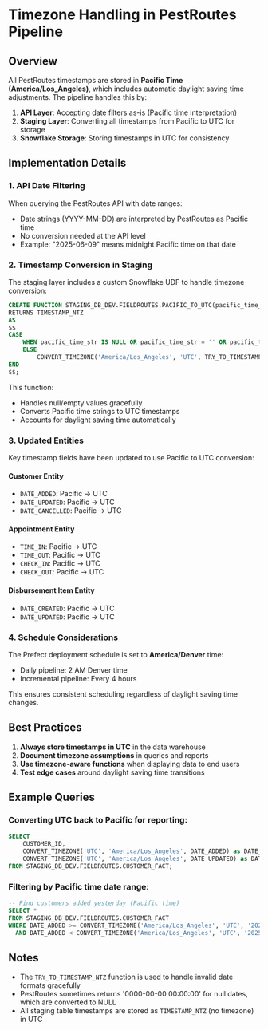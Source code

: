 # Timezone Handling in PestRoutes Pipeline

## Overview

All PestRoutes timestamps are stored in **Pacific Time (America/Los_Angeles)**, which includes automatic daylight saving time adjustments. The pipeline handles this by:

1. **API Layer**: Accepting date filters as-is (Pacific time interpretation)
2. **Staging Layer**: Converting all timestamps from Pacific to UTC for storage
3. **Snowflake Storage**: Storing timestamps in UTC for consistency

## Implementation Details

### 1. API Date Filtering
When querying the PestRoutes API with date ranges:
- Date strings (YYYY-MM-DD) are interpreted by PestRoutes as Pacific time
- No conversion needed at the API level
- Example: "2025-06-09" means midnight Pacific time on that date

### 2. Timestamp Conversion in Staging
The staging layer includes a custom Snowflake UDF to handle timezone conversion:

```sql
CREATE FUNCTION STAGING_DB_DEV.FIELDROUTES.PACIFIC_TO_UTC(pacific_time_str STRING)
RETURNS TIMESTAMP_NTZ
AS
$$
CASE 
    WHEN pacific_time_str IS NULL OR pacific_time_str = '' OR pacific_time_str = '0000-00-00 00:00:00' THEN NULL
    ELSE 
        CONVERT_TIMEZONE('America/Los_Angeles', 'UTC', TRY_TO_TIMESTAMP_NTZ(pacific_time_str))
END
$$;
```

This function:
- Handles null/empty values gracefully
- Converts Pacific time strings to UTC timestamps
- Accounts for daylight saving time automatically

### 3. Updated Entities

Key timestamp fields have been updated to use Pacific to UTC conversion:

#### Customer Entity
- `DATE_ADDED`: Pacific → UTC
- `DATE_UPDATED`: Pacific → UTC  
- `DATE_CANCELLED`: Pacific → UTC

#### Appointment Entity
- `TIME_IN`: Pacific → UTC
- `TIME_OUT`: Pacific → UTC
- `CHECK_IN`: Pacific → UTC
- `CHECK_OUT`: Pacific → UTC

#### Disbursement Item Entity
- `DATE_CREATED`: Pacific → UTC
- `DATE_UPDATED`: Pacific → UTC

### 4. Schedule Considerations

The Prefect deployment schedule is set to **America/Denver** time:
- Daily pipeline: 2 AM Denver time
- Incremental pipeline: Every 4 hours

This ensures consistent scheduling regardless of daylight saving time changes.

## Best Practices

1. **Always store timestamps in UTC** in the data warehouse
2. **Document timezone assumptions** in queries and reports
3. **Use timezone-aware functions** when displaying data to end users
4. **Test edge cases** around daylight saving time transitions

## Example Queries

### Converting UTC back to Pacific for reporting:
```sql
SELECT 
    CUSTOMER_ID,
    CONVERT_TIMEZONE('UTC', 'America/Los_Angeles', DATE_ADDED) as DATE_ADDED_PACIFIC,
    CONVERT_TIMEZONE('UTC', 'America/Los_Angeles', DATE_UPDATED) as DATE_UPDATED_PACIFIC
FROM STAGING_DB_DEV.FIELDROUTES.CUSTOMER_FACT;
```

### Filtering by Pacific time date range:
```sql
-- Find customers added yesterday (Pacific time)
SELECT * 
FROM STAGING_DB_DEV.FIELDROUTES.CUSTOMER_FACT
WHERE DATE_ADDED >= CONVERT_TIMEZONE('America/Los_Angeles', 'UTC', '2025-06-08 00:00:00')
  AND DATE_ADDED < CONVERT_TIMEZONE('America/Los_Angeles', 'UTC', '2025-06-09 00:00:00');
```

## Notes

- The `TRY_TO_TIMESTAMP_NTZ` function is used to handle invalid date formats gracefully
- PestRoutes sometimes returns '0000-00-00 00:00:00' for null dates, which are converted to NULL
- All staging table timestamps are stored as `TIMESTAMP_NTZ` (no timezone) in UTC